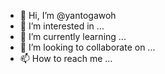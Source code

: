 - 👋 Hi, I’m @yantogawoh
- 👀 I’m interested in ...
- 🌱 I’m currently learning ...
- 💞️ I’m looking to collaborate on ...
- 📫 How to reach me ...

<!---
yantogawoh/yantogawoh is a ✨ special ✨ repository because its `README.md` (this file) appears on your GitHub profile.
You can click the Preview link to take a look at your changes.
--->
